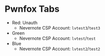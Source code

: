 # Pwnfox Tabs
* Red: Unauth
	* Nevernote CSP
		Account: `lvtest3`/`test3`
* Green
	* Nevernote CSP
		Account: `lvtest`/`test`
* Blue
	* Nevernote CSP
		Account: `lvtest2`/`test2`